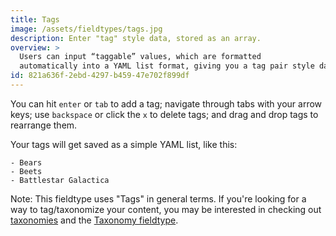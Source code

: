 ```yaml
---
title: Tags
image: /assets/fieldtypes/tags.jpg
description: Enter "tag" style data, stored as an array.
overview: >
  Users can input “taggable” values, which are formatted
  automatically into a YAML list format, giving you a tag pair style data output.
id: 821a636f-2ebd-4297-b459-47e702f899df
---
```

You can hit `enter` or `tab` to add a tag; navigate through tabs with your arrow keys; use `backspace` or click
the `x` to delete tags; and drag and drop tags to rearrange them.

Your tags will get saved as a simple YAML list, like this:

``` .language-yaml
- Bears
- Beets
- Battlestar Galactica
```

Note: This fieldtype uses "Tags" in general terms. If you're looking for a way to tag/taxonomize your content, you
may be interested in checking out [taxonomies](/taxonomies) and the [Taxonomy fieldtype](/fieldtypes/taxonomy).
